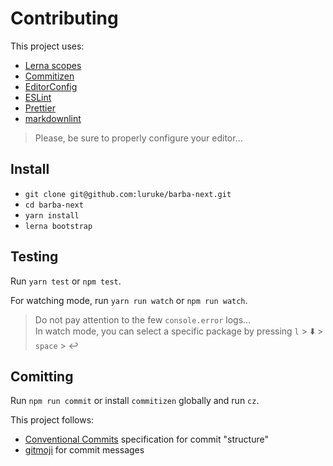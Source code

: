 # Contributing

This project uses:

- [Lerna scopes](https://lernajs.io/)
- [Commitizen](http://commitizen.github.io/cz-cli/)
- [EditorConfig](https://editorconfig.org/)
- [ESLint](https://eslint.org/)
- [Prettier](https://prettier.io/)
- [markdownlint](https://github.com/DavidAnson/markdownlint)

> Please, be sure to properly configure your editor…

## Install

- `git clone git@github.com:luruke/barba-next.git`
- `cd barba-next`
- `yarn install`
- `lerna bootstrap`

## Testing

Run `yarn test` or `npm test`.

For watching mode, run `yarn run watch` or `npm run watch`.

> Do not pay attention to the few `console.error` logs…<br>
> In watch mode, you can select a specific package by pressing `l` > :arrow_down: > `space` > :leftwards_arrow_with_hook:

## Comitting

Run `npm run commit` or install `commitizen` globally and run `cz`.

This project follows:

- [Conventional Commits](https://conventionalcommits.org) specification for commit "structure"
- [gitmoji](https://gitmoji.carloscuesta.me/) for commit messages
